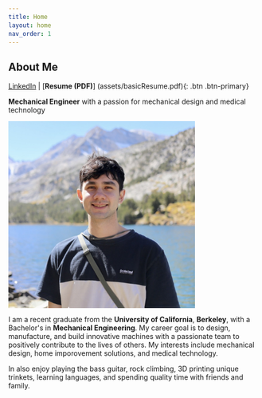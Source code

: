 ```yaml
---
title: Home
layout: home
nav_order: 1
---
```

About Me
---
[LinkedIn](https://www.linkedin.com/in/ty-schultz/) | [**Resume (PDF)**] (assets/basicResume.pdf){: .btn .btn-primary}

**Mechanical Engineer** with a passion for mechanical design and medical technology

<div style="display: flex; justify-content: center, gap: 20px;">
    <img src="assets/headshot.jpg" width = "375">
</div>

I am a recent graduate from the **University of California**, **Berkeley**, with a Bachelor's in **Mechanical Engineering**. My career goal is to design, manufacture, and build innovative machines with a passionate team to positively contribute to the lives of others. My interests include mechanical design, home imporovement solutions, and medical technology.

In also enjoy playing the bass guitar, rock climbing, 3D printing unique trinkets, learning languages, and spending quality time with friends and family.